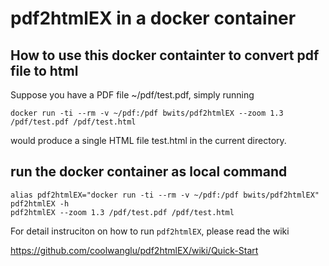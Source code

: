 pdf2htmlEX in a docker container
=================

## How to use this docker containter to convert pdf file to html
Suppose you have a PDF file ~/pdf/test.pdf, simply running

    docker run -ti --rm -v ~/pdf:/pdf bwits/pdf2htmlEX --zoom 1.3 /pdf/test.pdf /pdf/test.html

would produce a single HTML file test.html in the current directory.

## run the docker container as local command

    alias pdf2htmlEX="docker run -ti --rm -v ~/pdf:/pdf bwits/pdf2htmlEX"
    pdf2htmlEX -h 
    pdf2htmlEX --zoom 1.3 /pdf/test.pdf /pdf/test.html

For detail instruciton on how to run `pdf2htmlEX`, please read the wiki

https://github.com/coolwanglu/pdf2htmlEX/wiki/Quick-Start
